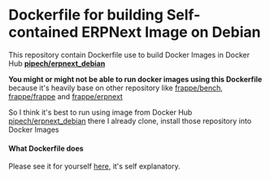 #  Dockerfile for building Self-contained ERPNext Image on Debian

This repository contain Dockerfile use to build Docker Images in Docker Hub [**pipech/erpnext_debian**](https://hub.docker.com/r/pipech/erpnext_debian/)

**You might or might not be able to run docker images using this Dockerfile** because it's heavily base on other repository like [frappe/bench](https://github.com/frappe/bench), [frappe/frappe](https://github.com/frappe/frappe) and [frappe/erpnext](https://github.com/frappe/erpnext)

So I think it's best to run using image from Docker Hub [pipech/erpnext_debian](https://hub.docker.com/r/pipech/erpnext_debian/) there I already clone, install those repository into Docker Images

#### What Dockerfile does

Please see it for yourself [here](https://github.com/pipech/erpnext-docker-debian/blob/master/Dockerfile), it's self explanatory.